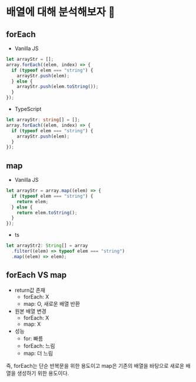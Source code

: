# 배열에 대해 분석해보자 🤖

## forEach

- Vanilla JS

```js
let arrayStr = [];
array.forEach((elem, index) => {
  if (typeof elem === "string") {
    arrayStr.push(elem);
  } else {
    arrayStr.push(elem.toString());
  }
});
```

- TypeScript

```ts
let arrayStr: string[] = [];
array.forEach((elem, index) => {
  if (typeof elem === "string") {
    arrayStr.push(elem);
  }
});
```

## map

- Vanilla JS

```js
let arrayStr = array.map((elem) => {
  if (typeof elem === "string") {
    return elem;
  } else {
    return elem.toString();
  }
});
```

- ts

```ts
let arrayStr2: String[] = array
  .filter((elem) => typeof elem === "string")
  .map((elem) => elem);
```

## forEach VS map

- return값 존재
  - forEach: X
  - map: O, 새로운 배열 반환
- 원본 배열 변경
  - forEach: X
  - map: X
- 성능
  - for: 빠름
  - forEach: 느림
  - map: 더 느림

즉, forEach는 단순 반복문을 위한 용도이고 map은 기존의 배열을 바탕으로 새로운 배열을 생성하기 위한 용도이다.

